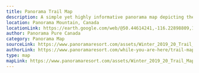 ```yaml
---
title: Panorama Trail Map
description: A simple yet highly informative panorama map depicting the winter trails of Panorama Mountain in Canada. I like the layout composition as well as the clearness of the map. All trails are perfectly distinguishable. 
location: Panorama Mountain, Canada
locationLink: https://earth.google.com/web/@50.44614241,-116.22898809,1527.11460967a,4105.48822549d,35y,118.38711301h,76.85858994t,359.99999915r
author: Panorama Pure Canada
category: Panorama Map
sourceLink: https://www.panoramaresort.com/assets/Winter_2019_20_Trail_Map.pdf
authorLink: https://www.panoramaresort.com/while-you-are-here/trail-map/
type: map
mapLink: https://www.panoramaresort.com/assets/Winter_2019_20_Trail_Map_website.jpg
---
```


